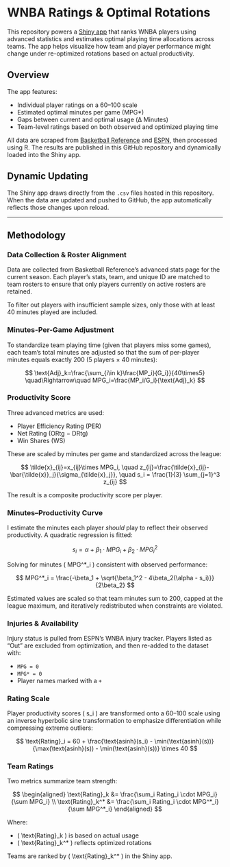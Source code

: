 # WNBA Ratings & Optimal Rotations

This repository powers a [Shiny app](https://joshmartinecon.shinyapps.io/wnba-explorer/) that ranks WNBA players using advanced statistics and estimates optimal playing time allocations across teams. The app helps visualize how team and player performance might change under re-optimized rotations based on actual productivity.

## Overview

The app features:
  
  - Individual player ratings on a 60–100 scale
  - Estimated optimal minutes per game (MPG*)
  - Gaps between current and optimal usage (Δ Minutes)
  - Team-level ratings based on both observed and optimized playing time

All data are scraped from [Basketball Reference](https://www.basketball-reference.com) and [ESPN](https://www.espn.com/wnba/injuries), then processed using R. The results are published in this GitHub repository and dynamically loaded into the Shiny app.

## Dynamic Updating

The Shiny app draws directly from the `.csv` files hosted in this repository. When the data are updated and pushed to GitHub, the app automatically reflects those changes upon reload.

---

## Methodology

### Data Collection & Roster Alignment

Data are collected from Basketball Reference’s advanced stats page for the current season. Each player’s stats, team, and unique ID are matched to team rosters to ensure that only players currently on active rosters are retained.

To filter out players with insufficient sample sizes, only those with at least 40 minutes played are included.

### Minutes-Per-Game Adjustment

To standardize team playing time (given that players miss some games), each team’s total minutes are adjusted so that the sum of per-player minutes equals exactly 200 (5 players × 40 minutes):

$$
\text{Adj}_k=\frac{\sum_{i\in k}\frac{MP_i}{G_i}}{40\times5}
\quad\Rightarrow\quad
MPG_i=\frac{MP_i/G_i}{\text{Adj}_k}
$$

### Productivity Score

Three advanced metrics are used:
  
  - Player Efficiency Rating (PER)
  - Net Rating (ORtg − DRtg)
  - Win Shares (WS)

These are scaled by minutes per game and standardized across the league:

$$
\tilde{x}_{ij}=x_{ij}\times MPG_i,
\quad
z_{ij}=\frac{\tilde{x}_{ij}-\bar{\tilde{x}}_j}{\sigma_{\tilde{x}_j}},
\quad
s_i = \frac{1}{3} \sum_{j=1}^3 z_{ij}
$$

The result is a composite productivity score per player.

### Minutes–Productivity Curve

I estimate the minutes each player *should* play to reflect their observed productivity. A quadratic regression is fitted:

$$
s_i = \alpha + \beta_1 \cdot MPG_i + \beta_2 \cdot MPG_i^2
$$

Solving for minutes \( MPG^*_i \) consistent with observed performance:

$$
MPG^*_i = \frac{-\beta_1 + \sqrt{\beta_1^2 - 4\beta_2(\alpha - s_i)}}{2\beta_2}
$$

Estimated values are scaled so that team minutes sum to 200, capped at the league maximum, and iteratively redistributed when constraints are violated.

### Injuries & Availability

Injury status is pulled from ESPN’s WNBA injury tracker. Players listed as “Out” are excluded from optimization, and then re-added to the dataset with:
  
  - `MPG = 0`
  - `MPG* = 0`
  - Player names marked with a `+`

### Rating Scale

Player productivity scores \( s_i \) are transformed onto a 60–100 scale using an inverse hyperbolic sine transformation to emphasize differentiation while compressing extreme outliers:

$$
\text{Rating}_i = 60 + \frac{\text{asinh}(s_i) - \min(\text{asinh}(s))}{\max(\text{asinh}(s)) - \min(\text{asinh}(s))} \times 40
$$


### Team Ratings

Two metrics summarize team strength:

$$
\begin{aligned}
\text{Rating}_k &= \frac{\sum_i Rating_i \cdot MPG_i}{\sum MPG_i} \\
\text{Rating}_k^* &= \frac{\sum_i Rating_i \cdot MPG^*_i}{\sum MPG^*_i}
\end{aligned}
$$

Where:
  
  - \( \text{Rating}_k \) is based on actual usage
  - \( \text{Rating}_k^* \) reflects optimized rotations

Teams are ranked by \( \text{Rating}_k^* \) in the Shiny app.
